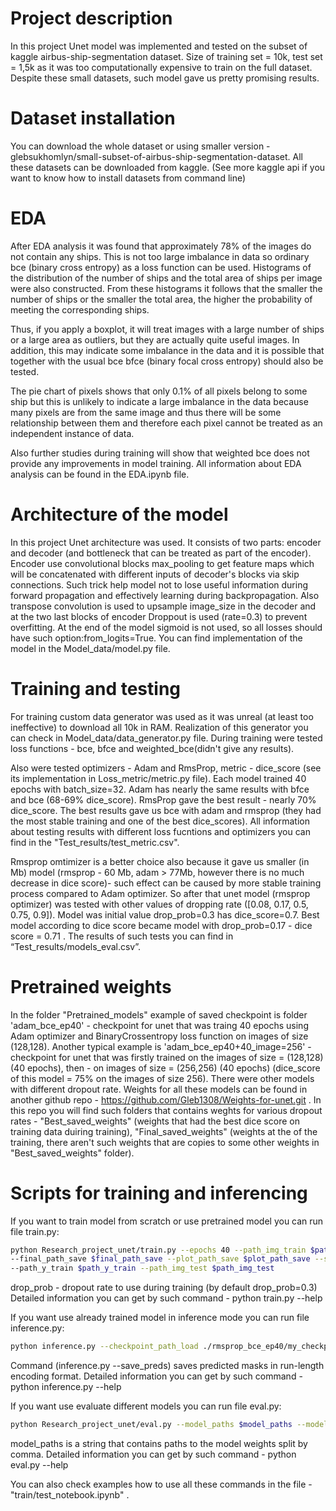 # Project description

In this project Unet model was implemented and tested on the subset of kaggle airbus-ship-segmentation dataset.
Size of training set = 10k, test set = 1,5k as it was too computationally expensive to train on the full dataset.
Despite these small datasets, such model gave us pretty promising results.

# Dataset installation

You can download the whole dataset or using smaller version - glebsukhomlyn/small-subset-of-airbus-ship-segmentation-dataset.
All these datasets can be downloaded from kaggle. (See more kaggle api if you want to
know how to install datasets from command line)

# EDA

<p>After EDA analysis it was found that approximately 78% of the images do not contain any ships.
This is not too large imbalance in data so ordinary bce (binary cross entropy) as a loss function can be used.
Histograms of the distribution of the number of ships and the total area of ​​ships per image were also constructed.
From these histograms it follows that the smaller the number of ships or the smaller the total area, the higher the probability of meeting the corresponding ships.</p>
<p>Thus, if you apply a boxplot, it will treat images with a large number of ships or a large area as outliers, but they are actually quite useful images.
In addition, this may indicate some imbalance in the data and it is possible that together with the usual bce bfce (binary focal cross entropy) should also be tested.</p>
<p>The pie chart of pixels shows that only 0.1% of all pixels belong to some ship but this is unlikely to indicate a large imbalance in the data
because many pixels are from the same image and thus there will be some relationship between them and therefore each pixel cannot be treated as an independent instance of data.</p>
<p>Also further studies during training will show that weighted bce does not provide any improvements in model training.
All information about EDA analysis can be found in the EDA.ipynb file.</p>

# Architecture of the model

In this project Unet architecture was used. It consists of two parts: encoder and decoder (and bottleneck
that can be treated as part of the encoder). Encoder use convolutional blocks max_pooling to get feature maps which
will be concatenated with different inputs of decoder's blocks via skip connections. Such trick help model not to lose
useful information during forward propagation and effectively learning during backpropagation. Also transpose convolution is used
to upsample image_size in the decoder and at the two last blocks of encoder Droppout is used (rate=0.3) to prevent overfitting.
At the end of the model sigmoid is not used, so all losses should have such option:from_logits=True.
You can find implementation of the model in the Model_data/model.py file.

# Training and testing

<p>For training custom data generator was used as it was unreal (at least too ineffective) to download all 10k in RAM. Realization of
this generator you can check in Model_data/data_generator.py file. During training were tested loss functions - bce, bfce and weighted_bce(didn't give any results).</p>
<p>Also were tested optimizers - Adam and RmsProp, metric - dice_score (see its implementation in Loss_metric/metric.py file).
Each model trained 40 epochs with batch_size=32. Adam has nearly the same results with bfce and bce (68-69% dice_score). RmsProp gave the best result -
nearly 70% dice_score. The best results gave us bce with adam and rmsprop (they had the most stable training and one of the best dice_scores).
All information about testing results with different loss fucntions and optimizers you can find in the "Test_results/test_metric.csv".</p>
<p>Rmsprop omtimizer is a better choice also because it gave us smaller (in Mb) model (rmsprop - 60 Mb, adam > 77Mb, however there is no much decrease in dice score)- such effect can be caused by more stable training process compared to Adam optimizer. So after that unet model (rmsprop optimizer) was tested with other values of dropping rate ([0.08, 0.17, 0.5, 0.75, 0.9]). Model was initial value drop_prob=0.3 has dice_score=0.7. Best model according to dice score became model with drop_prob=0.17 - dice score = 0.71 . The results of such tests you can find in “Test_results/models_eval.csv”.</p>

# Pretrained weights

In the folder "Pretrained_models" example of saved checkpoint is folder 'adam_bce_ep40' - checkpoint for unet that was traing 40 epochs using
Adam optimizer and BinaryCrossentropy loss function on images of size (128,128). Another typical example is 'adam_bce_ep40+40_image=256' - checkpoint for unet that was firstly trained on the images of size = (128,128) (40 epochs), then - on images of size = (256,256) (40 epochs) (dice_score of this model = 75% on the images of size 256). There were other models with different dropout rate. Weights for all these models can be found in another github repo - https://github.com/Gleb1308/Weights-for-unet.git . In this repo you will find such folders that contains weghts for various dropout rates - 
"Best_saved_weights" (weights that had the best dice score on training data duiring training), "Final_saved_weights" (weights at the of the training, there aren't such weights that are copies to some other weights in "Best_saved_weights" folder).

# Scripts for training and inferencing

If you want to train model from scratch or use pretrained model you can run file train.py:
```bash
python Research_project_unet/train.py --epochs 40 --path_img_train $path_img_train --best_path_save $best_path_save \
--final_path_save $final_path_save --plot_path_save $plot_path_save --save_weights --save_plot --drop_prob $drop_prob \
--path_y_train $path_y_train --path_img_test $path_img_test
```
drop_prob - dropout rate to use during training (by default drop_prob=0.3)
Detailed information you can get by such command - python train.py --help

If you want use already trained model in inference mode you can run file inference.py:
```bash
python inference.py --checkpoint_path_load ./rmsprop_bce_ep40/my_checkpoint --save_fig --save_preds
```
Command (inference.py --save_preds) saves predicted masks in run-length encoding format.
Detailed information you can get by such command - python inference.py --help

If you want use evaluate different models you can run file eval.py:
```bash
python Research_project_unet/eval.py --model_paths $model_paths --model_names $model_names --path_img_test $path_img_test
```
model_paths is a string that contains paths to the model weights split by comma.
Detailed information you can get by such command - python eval.py --help

You can also check examples how to use all these commands in the file - "train/test_notebook.ipynb" .
